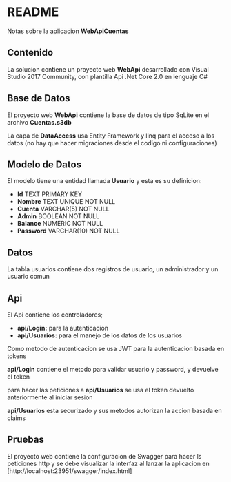 README 
=======
Notas sobre la aplicacion **WebApiCuentas**

Contenido
-----------
La solucion contiene un proyecto web **WebApi** desarrollado con Visual Studio 2017 Community, con plantilla Api .Net Core 2.0 en lenguaje C#


Base de Datos
-----------
El proyecto web **WebApi** contiene la base de datos de tipo SqLite en el archivo **Cuentas.s3db**

La capa de **DataAccess** usa Entity Framework y linq para el acceso a los datos (no hay que hacer migraciones desde el codigo ni configuraciones)


Modelo de Datos 
-----------
El modelo tiene una entidad llamada **Usuario** y esta es su definicion:
* **Id** TEXT PRIMARY KEY 
* **Nombre** TEXT UNIQUE NOT NULL
* **Cuenta** VARCHAR(5) NOT NULL
* **Admin** BOOLEAN NOT NULL
* **Balance** NUMERIC NOT NULL
* **Password** VARCHAR(10) NOT NULL
 
Datos 
-----------
La tabla usuarios contiene dos registros de usuario, un administrador y un usuario comun

Api
-----------
El Api contiene los controladores;
* **api/Login:** para la autenticacion
* **api/Usuarios:** para el manejo de los datos de los usuarios

Como metodo de autenticacion se usa JWT para la autenticacion basada en tokens 

**api/Login** contiene el metodo para validar usuario y password, y devuelve el token

para hacer las peticiones a **api/Usuarios** se usa el token devuelto anteriormente al iniciar sesion

**api/Usuarios** esta securizado y sus metodos autorizan la accion basada en claims

Pruebas
-----------
El proyecto web contiene la configuracion de Swagger para hacer ls peticiones http y se debe visualizar la interfaz al lanzar la aplicacion en
[http://localhost:23951/swagger/index.html]
